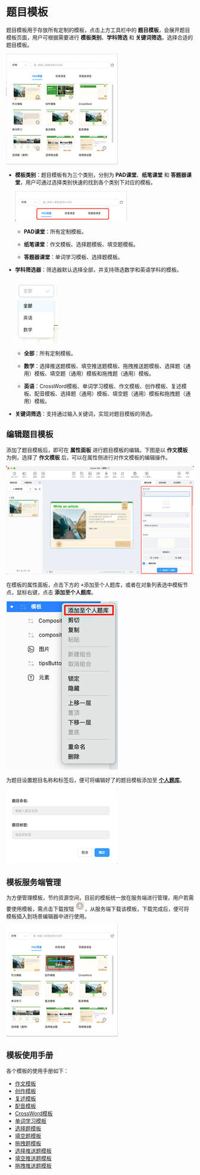# 题目模板

题目模板用于存放所有定制的模板，点击上方工具栏中的 **题目模板**，会展开题目模板页面，用户可根据需要进行 **模板类别**、**学科筛选** 和 **关键词筛选**，选择合适的题目模板。

![题目模板](img/component.png)

- **模板类别**：题目模板有为三个类别，分别为 **PAD课堂**、**纸笔课堂** 和 **答题器课堂**，用户可通过选择类别快速的找到各个类别下对应的模板。

    ![模板类别](img/componentclasses.png)

    - **PAD课堂**：所有定制模板。

    - **纸笔课堂**：作文模板、选择题模板、填空题模板。

    - **答题器课堂**：单词学习模板、选择题模板。

- **学科筛选器**：筛选器默认选择全部，并支持筛选数学和英语学科的模板。

    ![选择器](img/choice.png)

    - **全部**：所有定制模板。

    - **数学**：选择推送题模板、填空推送题模板、拖拽推送题模板、选择题（通用）模板、填空题（通用）模板和拖拽题（通用）模板。

    - **英语**：CrossWord模板、单词学习模板、作文模板、创作模板、复述模板、配音模板、选择题（通用）模板、填空题（通用）模板和拖拽题（通用）模板。

- **关键词筛选**：支持通过输入关键词，实现对题目模板的筛选。

## 编辑题目模板

添加了题目模板后，即可在 **属性面板** 进行题目模板的编辑。下图是以 **作文模板** 为例，选择了 **作文模板** 后，可以在属性侧进行对作文模板的编辑操作。

![编辑模板](img/editcomponent.png)

在模板的属性面板，点击下方的 <kbd>+添加至个人题库</kbd>，或者在对象列表选中模板节点，鼠标右键，点击 **添加至个人题库**。

![添加](img/add.png)

为题目设置题目名称和标签后，便可将编辑好了的题目模板添加至 [**个人题库**](../personalcomponent/index.md)。

![添加个人题库](img/addcomponent.png)

## 模板服务端管理

为方便管理模板，节约资源空间，目前的模板统一放在服务端进行管理，用户若需要使用模板，需点击下载按钮 ![下载](img/download.png)，从服务端下载该模板，下载完成后，便可将模板插入到场景编辑器中进行使用。

![下载模板](img/downloadcomponent.png)

## 模板使用手册

各个模板的使用手册如下：

- [作文模板](writting/index.md)
- [创作模板](creating/index.md)
- [复述模板](retell/index.md)
- [配音模板](dub/index.md)
- [CrossWord模板](crossword/index.md)
- [单词学习模板](wordstudy/index.md)
- [选择题模板](choice_general/index.md)
- [填空题模板](fill/index.md)
- [拖拽题模板](drag_general/index.md)
- [选择推送题模板](pushtemplate_choice/index.md)
- [填空推送题模板](pushtemplate_fill/index.md)
- [拖拽推送题模板](pushtemplate_drag/index.md)